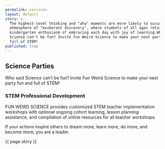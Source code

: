 ```yaml
---
permalink: services
layout: default
story: >-
  The highest-level thinking and "aha" moments are more likely to occur in an
  atmosphere of "exuberant discovery", where students of all ages retain that
  kindergarten enthusiasm of embracing each day with joy of learning.Who said
  Science can't be fun? Invite Fun Weird Science to make your next party fun and
  full of STEM!
published: true
---
```


<div class = 'fulls parties' id = 'parties'>
  <div class = 'flex-in overlay'>
    <div class = 'tripple'>
      <h2>Science Parties</h2>
      <p>Who said Science can’t be fun? Invite Fun Weird Science to make your next party fun and full of STEM!</p>
    </div>
  </div>
</div>
<div class = 'dull flex-in'>
  <div class = 'child tripple'>
      <h3 id = 'train'>STEM Professional Development</h3>
  <p class = 'flex-in'>FUN WEIRD SCIENCE provides customized STEM teacher implementation workshops with optional ongoing cohort learning, lesson planning assistance, and compilation of online resources for all teacher workshops.</p>
  <div class = 'banner'>
    <p>If your actions inspire others to dream more, learn more, do more, and become more, you are a leader.</p>
  </div>
  </div>
</div>
<div class = 'bright flex-in'>
  <p class = 'banner center'> {{ page.story }}</p>
</div>
